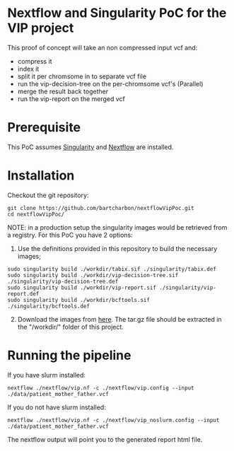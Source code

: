 # Nextflow and Singularity PoC for the VIP project

This proof of concept will take an non compressed input vcf and:
- compress it
- index it
- split it per chromsome in to separate vcf file
- run the vip-decision-tree on the per-chromsome vcf's (Parallel)
- merge the result back together
- run the vip-report on the merged vcf

# Prerequisite
This PoC assumes [Singularity](https://sylabs.io/guides/3.5/admin-guide/installation.html) and [Nextflow](https://www.nextflow.io/docs/latest/getstarted.html#installation) are installed.

# Installation
Checkout the git repository:
```
git clone https://github.com/bartcharbon/nextflowVipPoc.git
cd nextflowVipPoc/
```
NOTE: in a production setup the singularity images would be retrieved from a registry.
For this PoC you have 2 options:

1) Use the definitions provided in this repository to build the necessary images;
```
sudo singularity build ./workdir/tabix.sif ./singularity/tabix.def
sudo singularity build ./workdir/vip-decision-tree.sif ./singularity/vip-decision-tree.def
sudo singularity build ./workdir/vip-report.sif ./singularity/vip-report.def
sudo singularity build ./workdir/bcftools.sif ./singularity/bcftools.def
```

2) Download the images from [here](https://drive.google.com/file/d/1Cmid5AHQ5RFMWyj-Yy5Ajjp3uOKMB2JK/view?usp=sharing).
The tar.gz file should be extracted in the "/workdir/" folder of this project.

# Running the pipeline
If you have slurm installed:
```
nextflow ./nextflow/vip.nf -c ./nextflow/vip.config --input ./data/patient_mother_father.vcf
```
If you do not have slurm installed:
```
nextflow ./nextflow/vip.nf -c ./nextflow/vip_noslurm.config --input ./data/patient_mother_father.vcf
```
The nextflow output will point you to the generated report html file.
